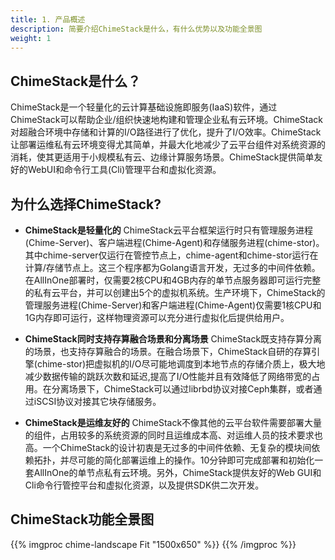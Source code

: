 ```yaml
---
title: 1. 产品概述
description: 简要介绍ChimeStack是什么，有什么优势以及功能全景图
weight: 1
---
```


## ChimeStack是什么？

ChimeStack是一个轻量化的云计算基础设施即服务(IaaS)软件，通过ChimeStack可以帮助企业/组织快速地构建和管理企业私有云环境。ChimeStack对超融合环境中存储和计算的I/O路径进行了优化，提升了I/O效率。ChimeStack让部署运维私有云环境变得尤其简单，并最大化地减少了云平台组件对系统资源的消耗，使其更适用于小规模私有云、边缘计算服务场景。ChimeStack提供简单友好的WebUI和命令行工具(Cli)管理平台和虚拟化资源。 

## 为什么选择ChimeStack?

* **ChimeStack是轻量化的** ChimeStack云平台框架运行时只有管理服务进程(Chime-Server)、客户端进程(Chime-Agent)和存储服务进程(chime-stor)。其中chime-server仅运行在管控节点上，chime-agent和chime-stor运行在计算/存储节点上。这三个程序都为Golang语言开发，无过多的中间件依赖。在AllInOne部署时，仅需要2核CPU和4GB内存的单节点服务器即可运行完整的私有云平台，并可以创建出5个的虚拟机系统。生产环境下，ChimeStack的管理服务进程(Chime-Server)和客户端进程(Chime-Agent)仅需要1核CPU和1G内存即可运行，这样物理资源可以充分进行虚拟化后提供给用户。

* **ChimeStack同时支持存算融合场景和分离场景** ChimeStack既支持存算分离的场景，也支持存算融合的场景。在融合场景下，ChimeStack自研的存算引擎(chime-stor)把虚拟机的I/O尽可能地调度到本地节点的存储介质上，极大地减少数据传输的跳跃次数和延迟,提高了I/O性能并且有效降低了网络带宽的占用。在分离场景下，ChimeStack可以通过librbd协议对接Ceph集群，或者通过iSCSI协议对接其它块存储服务。  
  
* **ChimeStack是运维友好的** ChimeStack不像其他的云平台软件需要部署大量的组件，占用较多的系统资源的同时且运维成本高、对运维人员的技术要求也高。一个ChimeStack的设计初衷是无过多的中间件依赖、无复杂的模块间依赖拓扑，并尽可能的简化部署运维上的操作。10分钟即可完成部署和初始化一套AllInOne的单节点私有云环境。另外，ChimeStack提供友好的Web GUI和Cli命令行管控平台和虚拟化资源，以及提供SDK供二次开发。


## ChimeStack功能全景图
{{% imgproc chime-landscape Fit "1500x650" %}}
{{% /imgproc %}}

